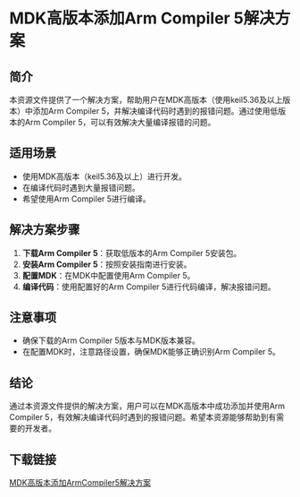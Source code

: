 # MDK高版本添加Arm Compiler 5解决方案

## 简介
本资源文件提供了一个解决方案，帮助用户在MDK高版本（使用keil5.36及以上版本）中添加Arm Compiler 5，并解决编译代码时遇到的报错问题。通过使用低版本的Arm Compiler 5，可以有效解决大量编译报错的问题。

## 适用场景
- 使用MDK高版本（keil5.36及以上）进行开发。
- 在编译代码时遇到大量报错问题。
- 希望使用Arm Compiler 5进行编译。

## 解决方案步骤
1. **下载Arm Compiler 5**：获取低版本的Arm Compiler 5安装包。
2. **安装Arm Compiler 5**：按照安装指南进行安装。
3. **配置MDK**：在MDK中配置使用Arm Compiler 5。
4. **编译代码**：使用配置好的Arm Compiler 5进行代码编译，解决报错问题。

## 注意事项
- 确保下载的Arm Compiler 5版本与MDK版本兼容。
- 在配置MDK时，注意路径设置，确保MDK能够正确识别Arm Compiler 5。

## 结论
通过本资源文件提供的解决方案，用户可以在MDK高版本中成功添加并使用Arm Compiler 5，有效解决编译代码时遇到的报错问题。希望本资源能够帮助到有需要的开发者。

## 下载链接

[MDK高版本添加ArmCompiler5解决方案](https://pan.quark.cn/s/295f06003794)